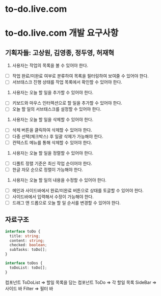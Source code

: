 # to-do.live.com

# to-do.live.com 개발 요구사항

## 기획자들: 고상원, 김영종, 정두영, 허재혁

1. 사용자는 작업의 목록을 볼 수 있어야 한다.

- [ ] 작업 완료/미완료 여부로 분류하여 목록을 필터링하여 보여줄 수 있어야 한다.
- [ ] 서브태스크 진행 상태를 작업 목록에서 확인할 수 있어야 한다.

1. 사용자는 오늘 할 일을 추가할 수 있어야 한다.

- [ ] 키보드와 마우스 인터렉션으로 할 일을 추가할 수 있어야 한다.
- [ ] 오늘 할 일의 서브태스크를 설정할 수 있어야 한다.

1. 사용자는 오늘 할 일을 삭제할 수 있어야 한다.

- [ ] 삭제 버튼을 클릭하여 삭제할 수 있어야 한다.
- [ ] 다중 선택(체크박스) 후 일괄 삭제가 가능해야 한다.
- [ ] 컨텍스트 메뉴를 통해 삭제할 수 있어야 한다.

1. 사용자는 오늘 할 일을 정렬할 수 있어야 한다.

- [ ] 디폴트 정렬 기준은 최신 작업 순이어야 한다.
- [ ] 한글 자모 순으로 정렬이 가능해야 한다.

1. 사용자는 오늘 할 일의 내용을 수정할 수 있어야 한다.

- [ ] 메인과 사이드바에서 완료/미완료 버튼으로 상태를 토글할 수 있어야 한다.
- [ ] 사이드바에서 입력해서 수정이 가능해야 한다.
- [ ] 드래그 앤 드롭으로 오늘 할 일 순서를 변경할 수 있어야 한다.

## 자료구조

```ts
interface toDo {
  title: string;
  content: string;
  checked: boolean;
  subTasks: toDo[];
}

interface toDos {
  toDoList: toDo[];
}
```

컴포넌트
ToDoList ⇒ 할일 목록을 담는 컴포넌트
ToDo ⇒ 각 할일 목록
SideBar ⇒ 사이드 바
Filter ⇒ 필터 바

